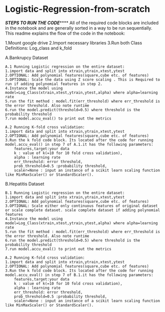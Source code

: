 # Logistic-Regression-from-scratch
*****STEPS TO RUN THE CODE*********
All of the required code blocks are included in the notebook and are generally sorted in a way to be run 
sequentially. This readme explains the flow of the code in the notebook:

1.Mount google drive
2.Import necessary libraries
3.Run both Class Definitions: Log_class and k_fold

A.Bankrupcy Dataset

	A.1 Running Logistic regression on the entire dataset:
	1.import data and split into xtrain,ytrain,xtest,ytest
	2.OPTIONAL: Add polynomial features(square,cube etc. of features)
	3.OPTIONAL: Scale the data using Z score scaling . This is Required to run if adding polynomial features in step 2.
	4.Instance the model using model=Log_Class(xtrain,xtest,ytrain,ytest,alpha) where alpha=learning rate
	5.run the fit method : model.fit(err_threshold) where err_threshold is the error threshold. Also note runtime
	6.run the model.predict(threshold=0.5) where threshold is the probability threshold
	7.run model.accu_eval() to print out the metrics

	A.2 Running K-fold cross validation:
	1.import data and split into xtrain,ytrain,xtest,ytest
	2.OPTIONAL: Add polynomial features(square,cube etc. of features)
	3.Run the k fold code block. Its located after the code for running model.accu_eval() in step 7 of A.1.it has the following parameters:
		features,target:your data  
		k : value of k(=10 for 10 fold cross validation), 
		alpha : learning rate  
		err_threshold: error threshold, 
		prob_threshold=0.5 :probability threshold,
		scaler=None : input an instance of a scikit learn scaling function like MinMaxScaler() or StandardScaler().

B.Hepatitis Dataset

	B.1 Running Logistic regression on the entire dataset:
	1.import data and split into xtrain,ytrain,xtest,ytest
	2.OPTIONAL: Add polynomial features(square,cube etc. of features)
	3.OPTIONAL: Scale either only continuous features of original dataset or scale complete dataset. scale complete dataset if adding polynomial features
	4.Instance the model using model=Log_Class(xtrain,xtest,ytrain,ytest,alpha) where alpha=learning rate
	5.run the fit method : model.fit(err_threshold) where err_threshold is the error threshold. Also note runtime
	6.run the model.predict(threshold=0.5) where threshold is the probability threshold
	7.run model.accu_eval() to print out the metrics

	A.2 Running K-fold cross validation:
	1.import data and split into xtrain,ytrain,xtest,ytest
	2.OPTIONAL: Add polynomial features(square,cube etc. of features)
	3.Run the k fold code block. Its located after the code for running model.accu_eval() in step 7 of B.1.it has the following parameters:
		features,target:your data  
		k : value of k(=10 for 10 fold cross validation), 
		alpha : learning rate  
		err_threshold: error threshold, 
		prob_threshold=0.5 :probability threshold,
		scaler=None : input an instance of a scikit learn scaling function like MinMaxScaler() or StandardScaler().




